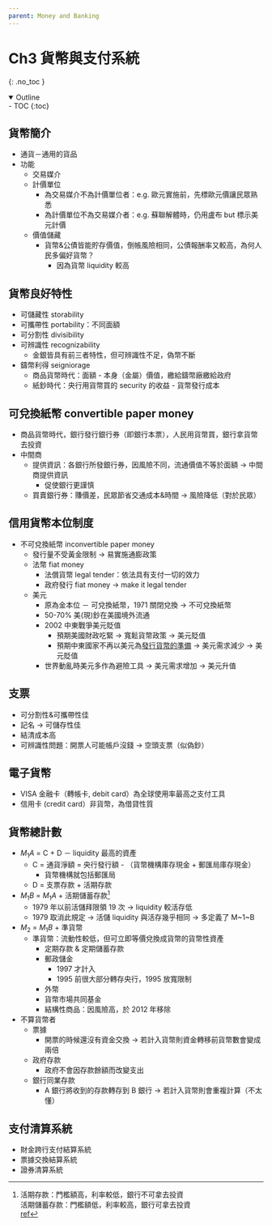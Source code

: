 ```yaml
---
parent: Money and Banking
---
```

# Ch3 貨幣與支付系統
{: .no_toc }

<details open markdown="block">
  <summary>
    Outline
  </summary>
- TOC
{:toc}
</details>

## 貨幣簡介
- 通貨－通用的貨品
- 功能
  - 交易媒介
  - 計價單位
    - 為交易媒介不為計價單位者：e.g. 歐元實施前，先標歐元價讓民眾熟悉
    - 為計價單位不為交易媒介者：e.g. 蘇聯解體時，仍用盧布 but 標示美元計價
  - 價值儲藏
    - 貨幣&公債皆能貯存價值，倒帳風險相同，公債報酬率又較高，為何人民多偏好貨幣？
      - 因為貨幣 liquidity 較高

## 貨幣良好特性
  - 可儲藏性 storability
  - 可攜帶性 portability：不同面額
  - 可分割性 divisibility
  - 可辨識性 recognizability
    - 金銀皆具有前三者特性，但可辨識性不足，偽幣不斷
  - 鑄幣利得 seigniorage
    - 商品貨幣時代：面額 - 本身（金屬）價值，繳給鑄幣廠繳給政府
    - 紙鈔時代：央行用貨幣買的 security 的收益 - 貨幣發行成本

## 可兌換紙幣 convertible paper money
  - 商品貨幣時代，銀行發行銀行券（即銀行本票），人民用貨幣買，銀行拿貨幣去投資
  - 中間商
    - 提供資訊：各銀行所發銀行券，因風險不同，流通價值不等於面額 → 中間商提供資訊
      - 促使銀行更謹慎
    - 買賣銀行券：賺價差，民眾節省交通成本&時間 → 風險降低（對於民眾）


## 信用貨幣本位制度
- 不可兌換紙幣 inconvertible paper money
  - 發行量不受黃金限制 → 易實施通膨政策
  - 法幣 fiat money
    - 法償貨幣 legal tender：依法具有支付一切的效力
    - 政府發行 fiat money → make it legal tender
  - 美元
    - 原為金本位 － 可兌換紙幣，1971 關閉兌換 → 不可兌換紙幣
    - 50-70% 美(現)鈔在美國境外流通
    - 2002 中東戰爭美元貶值
      - 預期美國財政吃緊 → 寬鬆貨幣政策 → 美元貶值
      - 預期中東國家不再以美元為[發行貨幣的準備](https://wiki.mbalib.com/zh-tw/%E8%B4%A7%E5%B8%81%E5%8F%91%E8%A1%8C%E5%87%86%E5%A4%87%E5%88%B6%E5%BA%A6) → 美元需求減少 → 美元貶值
    - 世界動亂時美元多作為避險工具 → 美元需求增加 → 美元升值

## 支票
- 可分割性&可攜帶性佳
- 記名 → 可儲存性佳
- 結清成本高
- 可辨識性問題：開票人可能帳戶沒錢 → 空頭支票（似偽鈔）

## 電子貨幣
- VISA 金融卡（轉帳卡, debit card）為全球使用率最高之支付工具
- 信用卡 (credit card）非貨幣，為借貸性質

## 貨幣總計數
- $M_1A$ = C + D － liquidity 最高的資產
  - C = 通貨淨額 = 央行發行額 - （貨幣機構庫存現金 + 郵匯局庫存現金）
    - 貨幣機構就包括郵匯局
  - D = 支票存款 + 活期存款
- $M_1B$ = $M_1A$ + 活期儲蓄存款[^1]
  - 1979 年以前活儲拜限領 19 次 → liquidity 較活存低
  - 1979 取消此規定 → 活儲 liquidity 與活存幾乎相同 → 多定義了 M~1~B
- $M_2$ = $M_1B$ + 準貨幣
  - 準貨幣：流動性較低，但可立即等價兌換成貨幣的貨幣性資產
    - 定期存款 & 定期儲蓄存款
    - 郵政儲金
      - 1997 才計入
      - 1995 前很大部分轉存央行，1995 放寬限制
    - 外幣
    - 貨幣市場共同基金
    - 結構性商品：因風險高，於 2012 年移除
- 不算貨幣者
  - 票據
    - 開票的時候還沒有資金交換 → 若計入貨幣則資金轉移前貨幣數會變成兩倍
  - 政府存款
    - 政府不會因存款餘額而改變支出
  - 銀行同業存款
    - A 銀行將收到的存款轉存到 B 銀行 → 若計入貨幣則會重複計算（不太懂）

[^1]:活期存款：門檻額高，利率較低，銀行不可拿去投資  
活期儲蓄存款：門檻額低，利率較高，銀行可拿去投資  
[ref](https://jackytw0602.pixnet.net/blog/post/207972674)

## 支付清算系統
- 財金跨行支付結算系統
- 票據交換結算系統
- 證券清算系統